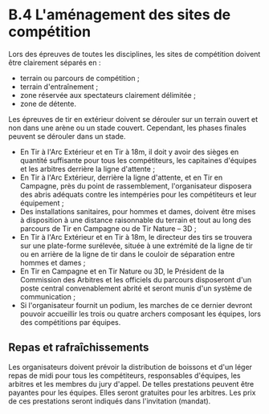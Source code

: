 # B.4 L'aménagement des sites de compétition

Lors des épreuves de toutes les disciplines, les sites de compétition doivent être clairement séparés en :

- terrain ou parcours de compétition ;
- terrain d'entraînement ;
- zone réservée aux spectateurs clairement délimitée ;
- zone de détente.

Les épreuves de tir en extérieur doivent se dérouler sur un terrain ouvert et non dans une arène ou un
stade couvert. Cependant, les phases finales peuvent se dérouler dans un stade.

- En Tir à l'Arc Extérieur et en Tir à 18m, il doit y avoir des sièges en quantité suffisante pour
  tous les compétiteurs, les capitaines d'équipes et les arbitres derrière la ligne d'attente ;
- En Tir à l'Arc Extérieur, derrière la ligne d'attente, et en Tir en Campagne, près du point de rassemblement,
  l'organisateur disposera des abris adéquats contre les intempéries pour les compétiteurs et leur
  équipement ;
- Des installations sanitaires, pour hommes et dames, doivent être mises à disposition à une distance
  raisonnable du terrain et tout au long des parcours de Tir en Campagne ou de Tir Nature – 3D ;
- En Tir à l'Arc Extérieur et en Tir à 18m, le directeur des tirs se trouvera sur une plate-forme
  surélevée, située à une extrémité de la ligne de tir ou en arrière de la ligne de tir dans le couloir de
  séparation entre hommes et dames ;
- En Tir en Campagne et en Tir Nature ou 3D, le Président de la Commission des Arbitres et les officiels
  du parcours disposeront d'un poste central convenablement abrité et seront munis d'un système de
  communication ;
- Si l'organisateur fournit un podium, les marches de ce dernier devront pouvoir accueillir les trois ou
  quatre archers composant les équipes, lors des compétitions par équipes.

## Repas et rafraîchissements

Les organisateurs doivent prévoir la distribution de boissons et d'un léger repas de midi pour tous les
compétiteurs, responsables d'équipes, les arbitres et les membres du jury d'appel.
De telles prestations peuvent être payantes pour les équipes. Elles seront gratuites pour les arbitres. Les
prix de ces prestations seront indiqués dans l'invitation (mandat).
